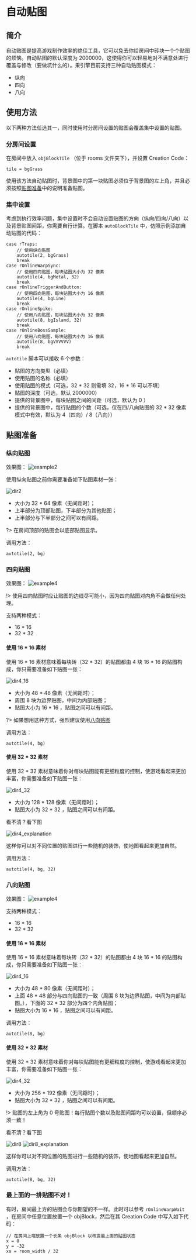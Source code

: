 # 自动贴图

## 简介

自动贴图是提高游戏制作效率的绝佳工具，它可以免去你给房间中砖块一个个贴图的烦恼。自动贴图的默认深度为 2000000，这使得你可以轻易地对不满意处进行覆盖与修改（要做坑什么的）。果引擎目前支持三种自动贴图模式：

- 纵向
- 四向
- 八向

## 使用方法

以下两种方法任选其一，同时使用时分房间设置的贴图会覆盖集中设置的贴图。

### 分房间设置

在房间中放入 `objBlockTile` （位于 rooms 文件夹下），并设置 Creation Code：

```gml
tile = bgGrass
```

使用该方法自动贴图时，背景图中的第一块贴图必须位于背景图的左上角，并且必须按照[贴图准备](autotile?id=贴图准备)中的说明准备贴图。

### 集中设置

考虑到执行效率问题，集中设置时不会自动设置贴图的方向（纵向/四向/八向）以及背景贴图间距，你需要自行计算。在脚本 `autoBlockTile` 中，仿照示例添加自动贴图的代码：

```gml
case rTraps:
    // 使用纵向贴图
    autotile(2, bgGrass)
    break
case rOnlineWarpSync:
    // 使用四向贴图，每块贴图大小为 32 像素
    autotile(4, bgMetal, 32)
    break
case rOnlineTriggerAndButton:
    // 使用四向贴图，每块贴图大小为 16 像素
    autotile(4, bgLine)
    break
case rOnlineSpike:
    // 使用八向贴图，每块贴图大小为 32 像素
    autotile(8, bgIsland, 32)
    break
case rOnlineBossSample:
    // 使用八向贴图，每块贴图大小为 16 像素
    autotile(8, bgVVVVVV)
    break
```

`autotile` 脚本可以接收 6 个参数：

- 贴图的方向类型（必填）
- 使用贴图的名称（必填）
- 使用贴图的模式（可选，32 \* 32 则需填 32，16 \* 16 可以不填）
- 贴图的深度（可选，默认 2000000）
- 提供的背景图中，每块贴图之间的间距（可选，默认为 0 ）
- 提供的背景图中，每行贴图的个数（可选，仅在四/八向贴图的 32 \* 32 像素模式中有效，默认为 4（四向）/ 8（八向））

## 贴图准备

### 纵向贴图

效果图：
![example2](_images/autotile/example2.png)

使用纵向贴图之前你需要准备如下贴图素材一张：

![dir2](_images/autotile/tile2_32.png)

- 大小为 32 \* 64 像素（无间距时）；
- 上半部分为顶部贴图，下半部分为其他贴图；
- 上半部分与下半部分之间可以有间距。

?> 在房间顶部的贴图会以底部贴图显示。

调用方法：

```gml
autotile(2, bg)
```

### 四向贴图

效果图：
![example4](_images/autotile/example4.png)

!> 使用四向贴图时应让贴图的边线尽可能小，因为四向贴图对内角不会做任何处理。

支持两种模式：

- 16 \* 16
- 32 \* 32

#### 使用 16 \* 16 素材

使用 16 \* 16 素材意味着每块砖（32 \* 32）的贴图都由 4 块 16 \* 16 的贴图构成，你只需要准备如下贴图一张：

![dir4_16](_images/autotile/tile4_16.png)

- 大小为 48 \* 48 像素（无间距时）；
- 周围 8 块为边界贴图，中间为内部贴图；
- 贴图大小为 16 \* 16 ，贴图之间可以有间距。

?> 如果想用这种方式，强烈建议使用[八向贴图](autotile?id=八向贴图)

调用方法：

```gml
autotile(4, bg)
```

#### 使用 32 \* 32 素材

使用 32 \* 32 素材意味着你对每块贴图能有更细粒度的控制，使游戏看起来更加丰富，你需要准备如下贴图一张：

![dir4_32](_images/autotile/tile4_32.png)

- 大小为 128 \* 128 像素（无间距时）；
- 贴图大小为 32 \* 32 ，贴图之间可以有间距。

看不清？看下图

![dir4_explanation](_images/autotile/explanation4_32.png)

这样你可以对不同位置的贴图进行一些随机的装饰，使地图看起来更加自然。

调用方法：

```gml
autotile(4, bg, 32)
```

### 八向贴图

效果图：
![example4](_images/autotile/example8.png)

支持两种模式：

- 16 \* 16
- 32 \* 32

#### 使用 16 \* 16 素材

使用 16 \* 16 素材意味着每块砖（32 \* 32）的贴图都由 4 块 16 \* 16 的贴图构成，你只需要准备如下贴图一张：

![dir4_16](_images/autotile/tile8_16.png)

- 大小为 48 \* 80 像素（无间距时）；
- 上面 48 \* 48 部分与四向贴图的一致（周围 8 块为边界贴图，中间为内部贴图。），下面的 32 \* 32 部分为四个内角贴图；
- 贴图大小为 16 \* 16 ，贴图之间可以有间距。

调用方法：

```gml
autotile(8, bg)
```

#### 使用 32 \* 32 素材

使用 32 \* 32 素材意味着你对每块贴图能有更细粒度的控制，使游戏看起来更加丰富，你需要准备如下贴图一张：

![dir4_32](_images/autotile/tile8_32.png)

- 大小为 256 \* 192 像素（无间距时）；
- 贴图大小为 32 \* 32 ，贴图之间可以有间距。

!> 贴图的左上角为 0 号贴图！每行贴图个数以及贴图间距均可以设置，但顺序必须一致！

看不清？看下图

![dir8](_images/autotile/explanation8.png)
![dir8_explanation](_images/autotile/explanation8_32.png)

这样你可以对不同位置的贴图进行一些随机的装饰，使地图看起来更加自然。

调用方法：

```gml
autotile(8, bg, 32)
```

### 最上面的一排贴图不对！

有时，房间最上方的贴图会与你期望的不一样。此时可以参考 `rOnlineWarpWait` ，在房间中任意位置放置一个 objBlock，然后在其 Creation Code 中写入如下代码：

```gml
// 在房间上端放置一个长条 objBlock 以改变最上面的贴图状态
x = 0
y = -32
xs = room_width / 32
```
